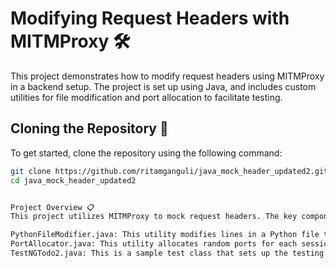 # Modifying Request Headers with MITMProxy 🛠️

This project demonstrates how to modify request headers using MITMProxy in a backend setup. The project is set up using Java, and includes custom utilities for file modification and port allocation to facilitate testing.

## Cloning the Repository 📂

To get started, clone the repository using the following command:

```bash
git clone https://github.com/ritamganguli/java_mock_header_updated2.git
cd java_mock_header_updated2


Project Overview 📋
This project utilizes MITMProxy to mock request headers. The key components include:

PythonFileModifier.java: This utility modifies lines in a Python file to include mock data for testing.
PortAllocator.java: This utility allocates random ports for each session to avoid conflicts.
TestNGTodo2.java: This is a sample test class that sets up the testing environment, starts the MITMProxy server, and defines test cases.

